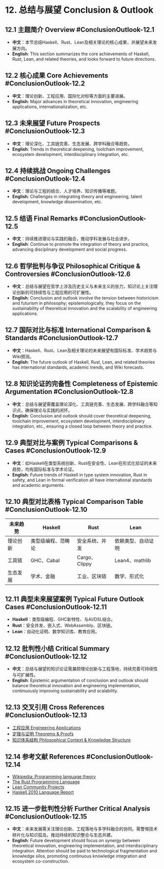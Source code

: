 # 12. 总结与展望 Conclusion & Outlook

## 12.1 主题简介 Overview #ConclusionOutlook-12.1

- **中文**：本节总结Haskell、Rust、Lean及相关理论的核心成果，并展望未来发展方向。
- **English**: This section summarizes the core achievements of Haskell, Rust, Lean, and related theories, and looks forward to future directions.

## 12.2 核心成果 Core Achievements #ConclusionOutlook-12.2

- **中文**：理论创新、工程应用、国际化对标等方面的主要进展。
- **English**: Major advances in theoretical innovation, engineering applications, internationalization, etc.

## 12.3 未来展望 Future Prospects #ConclusionOutlook-12.3

- **中文**：理论深化、工具链完善、生态发展、跨学科融合等趋势。
- **English**: Trends in theoretical deepening, toolchain improvement, ecosystem development, interdisciplinary integration, etc.

## 12.4 持续挑战 Ongoing Challenges #ConclusionOutlook-12.4

- **中文**：理论与工程的结合、人才培养、知识传播等难题。
- **English**: Challenges in integrating theory and engineering, talent development, knowledge dissemination, etc.

## 12.5 结语 Final Remarks #ConclusionOutlook-12.5

- **中文**：持续推进理论与实践的融合，推动学科发展与社会进步。
- **English**: Continue to promote the integration of theory and practice, advancing disciplinary development and social progress.

## 12.6 哲学批判与争议 Philosophical Critique & Controversies #ConclusionOutlook-12.6

- **中文**：总结与展望在哲学上涉及历史主义与未来主义的张力，知识论上关注理论创新的可持续性与工程应用的可扩展性。
- **English**: Conclusion and outlook involve the tension between historicism and futurism in philosophy; epistemologically, they focus on the sustainability of theoretical innovation and the scalability of engineering applications.

## 12.7 国际对比与标准 International Comparison & Standards #ConclusionOutlook-12.7

- **中文**：Haskell、Rust、Lean及相关理论的未来展望有国际标准、学术趋势与Wiki预测。
- **English**: The future outlook of Haskell, Rust, Lean, and related theories has international standards, academic trends, and Wiki forecasts.

## 12.8 知识论证的完备性 Completeness of Epistemic Argumentation #ConclusionOutlook-12.8

- **中文**：总结与展望需覆盖理论深化、工具链完善、生态发展、跨学科融合等知识点，确保理论与实践的闭环。
- **English**: Conclusion and outlook should cover theoretical deepening, toolchain improvement, ecosystem development, interdisciplinary integration, etc., ensuring a closed loop between theory and practice.

## 12.9 典型对比与案例 Typical Comparisons & Cases #ConclusionOutlook-12.9

- **中文**：如Haskell在类型系统创新、Rust在安全性、Lean在形式化验证的未来趋势，均有国际标准与学术论证。
- **English**: Future trends of Haskell in type system innovation, Rust in safety, and Lean in formal verification all have international standards and academic arguments.

## 12.10 典型对比表格 Typical Comparison Table #ConclusionOutlook-12.10

| 未来趋势 | Haskell | Rust | Lean |
|----------|---------|------|------|
| 理论创新 | 类型级编程、范畴论 | 安全系统、并发 | 依赖类型、自动证明 |
| 工具链   | GHC、Cabal | Cargo、Clippy | Lean4、mathlib |
| 生态发展 | 学术、金融 | 工业、区块链 | 数学、形式化 |

## 12.11 典型未来展望案例 Typical Future Outlook Cases #ConclusionOutlook-12.11

- **Haskell**：类型级编程、GHC新特性、与AI/DSL结合。
- **Rust**：安全并发、嵌入式、WebAssembly、区块链。
- **Lean**：自动化证明、数学知识库、教育应用。

## 12.12 批判性小结 Critical Summary #ConclusionOutlook-12.12

- **中文**：总结与展望的知识论证需兼顾理论创新与工程落地，持续完善可持续性与可扩展性。
- **English**: Epistemic argumentation of conclusion and outlook should balance theoretical innovation and engineering implementation, continuously improving sustainability and scalability.

## 12.13 交叉引用 Cross References #ConclusionOutlook-12.13

- [工程应用 Engineering Applications](../EngineeringApplications/README.md)
- [定理与证明 Theorems & Proofs](../Theorems_Proofs/README.md)
- [知识体系结构 Philosophical Context & Knowledge Structure](../Philosophy_KnowledgeGraph/README.md)

## 12.14 参考文献 References #ConclusionOutlook-12.14

- [Wikipedia: Programming language theory](https://en.wikipedia.org/wiki/Programming_language_theory)
- [The Rust Programming Language](https://doc.rust-lang.org/book/)
- [Lean Community Projects](https://leanprover-community.github.io/)
- [Haskell 2010 Language Report](https://www.haskell.org/onlinereport/haskell2010/)

## 12.15 进一步批判性分析 Further Critical Analysis #ConclusionOutlook-12.15

- **中文**：未来发展需关注理论创新、工程落地与多学科融合的协同。需警惕技术碎片化与知识孤岛，推动持续的知识整合与生态共建。
- **English**: Future development should focus on synergy between theoretical innovation, engineering implementation, and interdisciplinary integration. Attention should be paid to technological fragmentation and knowledge silos, promoting continuous knowledge integration and ecosystem co-construction.
